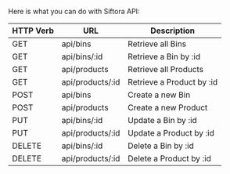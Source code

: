 Here is what you can do with Siftora API:

| HTTP Verb | URL              | Description               |
| --------- | ---------------- | ------------------------- |
| GET       | api/bins         | Retrieve all Bins         |
| GET       | api/bins/:id     | Retrieve a Bin by :id     |
| GET       | api/products     | Retrieve all Products     |
| GET       | api/products/:id | Retrieve a Product by :id |
| POST      | api/bins         | Create a new Bin          |
| POST      | api/products     | Create a new Product      |
| PUT       | api/bins/:id     | Update a Bin by :id       |
| PUT       | api/products/:id | Update a Product by :id   |
| DELETE    | api/bins/:id     | Delete a Bin by :id       |
| DELETE    | api/products/:id | Delete a Product by :id   |
